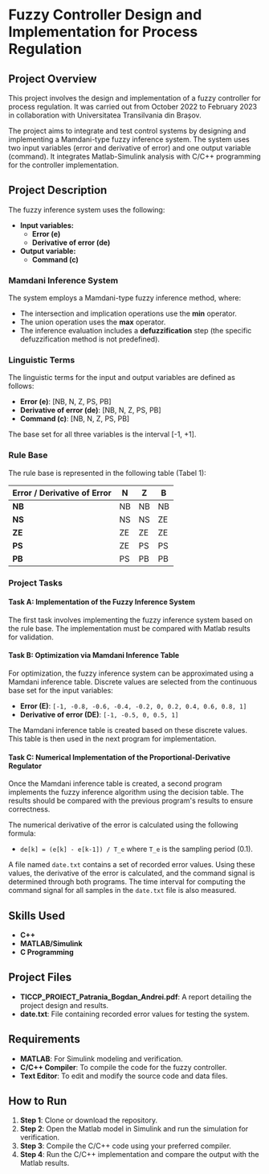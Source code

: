 # Fuzzy Controller Design and Implementation for Process Regulation

## Project Overview
This project involves the design and implementation of a fuzzy controller for process regulation. It was carried out from October 2022 to February 2023 in collaboration with Universitatea Transilvania din Brașov.

The project aims to integrate and test control systems by designing and implementing a Mamdani-type fuzzy inference system. The system uses two input variables (error and derivative of error) and one output variable (command). It integrates Matlab-Simulink analysis with C/C++ programming for the controller implementation.

## Project Description
The fuzzy inference system uses the following:
- **Input variables:**
  - **Error (e)**
  - **Derivative of error (de)**
- **Output variable:**
  - **Command (c)**

### Mamdani Inference System
The system employs a Mamdani-type fuzzy inference method, where:
- The intersection and implication operations use the **min** operator.
- The union operation uses the **max** operator.
- The inference evaluation includes a **defuzzification** step (the specific defuzzification method is not predefined).

### Linguistic Terms
The linguistic terms for the input and output variables are defined as follows:
- **Error (e)**: [NB, N, Z, PS, PB]
- **Derivative of error (de)**: [NB, N, Z, PS, PB]
- **Command (c)**: [NB, N, Z, PS, PB]

The base set for all three variables is the interval [-1, +1].

### Rule Base
The rule base is represented in the following table (Tabel 1):

| Error / Derivative of Error | N  | Z  | B  |
|-----------------------------|----|----|----|
| **NB**                       | NB | NB | NB |
| **NS**                       | NS | NS | ZE |
| **ZE**                       | ZE | ZE | ZE |
| **PS**                       | ZE | PS | PS |
| **PB**                       | PS | PB | PB |

### Project Tasks

#### Task A: Implementation of the Fuzzy Inference System
The first task involves implementing the fuzzy inference system based on the rule base. The implementation must be compared with Matlab results for validation.

#### Task B: Optimization via Mamdani Inference Table
For optimization, the fuzzy inference system can be approximated using a Mamdani inference table. Discrete values are selected from the continuous base set for the input variables:
- **Error (E)**: `[-1, -0.8, -0.6, -0.4, -0.2, 0, 0.2, 0.4, 0.6, 0.8, 1]`
- **Derivative of error (DE)**: `[-1, -0.5, 0, 0.5, 1]`

The Mamdani inference table is created based on these discrete values. This table is then used in the next program for implementation.

#### Task C: Numerical Implementation of the Proportional-Derivative Regulator
Once the Mamdani inference table is created, a second program implements the fuzzy inference algorithm using the decision table. The results should be compared with the previous program's results to ensure correctness. 

The numerical derivative of the error is calculated using the following formula:
- `de[k] = (e[k] - e[k-1]) / T_e`
  where `T_e` is the sampling period (0.1).

A file named `date.txt` contains a set of recorded error values. Using these values, the derivative of the error is calculated, and the command signal is determined through both programs. The time interval for computing the command signal for all samples in the `date.txt` file is also measured.

## Skills Used
- **C++**
- **MATLAB/Simulink**
- **C Programming**

## Project Files
- **TICCP_PROIECT_Patrania_Bogdan_Andrei.pdf**: A report detailing the project design and results.
- **date.txt**: File containing recorded error values for testing the system.

## Requirements
- **MATLAB**: For Simulink modeling and verification.
- **C/C++ Compiler**: To compile the code for the fuzzy controller.
- **Text Editor**: To edit and modify the source code and data files.

## How to Run
1. **Step 1**: Clone or download the repository.
2. **Step 2**: Open the Matlab model in Simulink and run the simulation for verification.
3. **Step 3**: Compile the C/C++ code using your preferred compiler.
4. **Step 4**: Run the C/C++ implementation and compare the output with the Matlab results.

